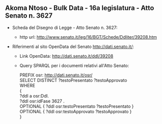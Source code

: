## Akoma Ntoso - Bulk Data - 16a legislatura - Atto Senato n. 3627 ##

* Scheda del Disegno di Legge - Atto Senato n. 3627:
	* http url: http://www.senato.it/leg/16/BGT/Schede/Ddliter/39208.htm

* Riferimenti al sito OpenData del Senato http://dati.senato.it/:
	* Link OpenData: http://dati.senato.it/ddl/39208
	* Query SPARQL per i documenti relativi all'Atto Senato:

        PREFIX osr: <http://dati.senato.it/osr/>  
		SELECT DISTINCT ?testoPresentato ?testoApprovato  
		WHERE  
		{  
		    ?ddl a osr:Ddl.  
		    ?ddl osr:idFase 3627 .  
		    OPTIONAL { ?ddl osr:testoPresentato ?testoPresentato }  
		    OPTIONAL { ?ddl osr:testoApprovato ?testoApprovato }  
		}
		